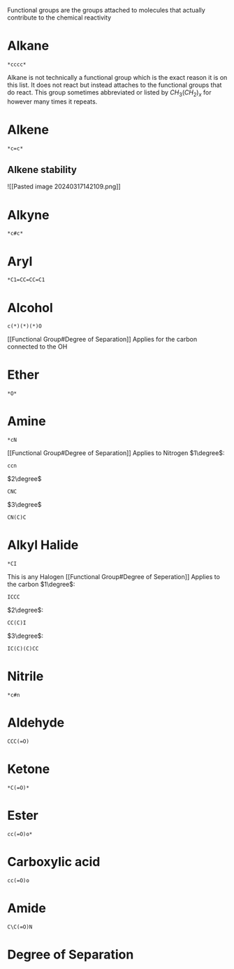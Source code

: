Functional groups are the groups attached to molecules that actually contribute to the chemical reactivity

# Alkane
```smiles
*cccc*
```
Alkane is not technically a functional group which is the exact reason it is on this list. It does not react but instead attaches to the functional groups that do react. This group sometimes abbreviated or listed by $CH_3(CH_{2})_x$ for however many times it repeats. 

# Alkene 
```smiles
*c=c*
```
## Alkene stability
![[Pasted image 20240317142109.png]]
# Alkyne
```smiles
*c#c*
```

# Aryl
```smiles
*C1=CC=CC=C1
```

# Alcohol
```smiles
c(*)(*)(*)O
```
[[Functional Group#Degree of Separation]] Applies for the carbon connected to the OH
# Ether
```smiles
*O*
```

# Amine
```smiles
*cN
```
[[Functional Group#Degree of Separation]] Applies to Nitrogen
$1\degree$:
```smiles
ccn
```
$2\degree$
```smiles
CNC
```
$3\degree$
```smiles
CN(C)C
```
# Alkyl Halide
```smiles
*CI
```
This is any Halogen
[[Functional Group#Degree of Seperation]] Applies to the carbon
$1\degree$:
```smiles
ICCC
```
$2\degree$:
```smiles
CC(C)I
```
$3\degree$:
```smiles
IC(C)(C)CC
```
# Nitrile
```smiles
*c#n
```
# Aldehyde
```smiles
CCC(=O)
```
# Ketone
```smiles
*C(=O)*
```
# Ester
```smiles
cc(=O)o*
```
# Carboxylic acid
```smiles
cc(=O)o
```
# Amide
```smiles
C\C(=O)N
```
# Degree of Separation
